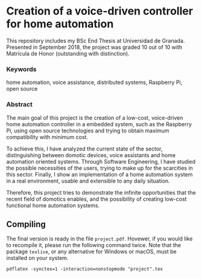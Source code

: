 # Creation of a voice-driven controller for home automation

This repository includes my BSc End Thesis at Universidad de Granada. Presented in September 2018, the project was graded 10
out of 10 with Matrícula de Honor (outstanding with distinction).

### Keywords
home automation, voice assistance, distributed systems, Raspberry Pi, open source

### Abstract
The main goal of this project is the creation of a low-cost, voice-driven home automation controller in a embedded system,
such as the Raspberry Pi, using open source technologies and trying to obtain maximum compatibility with minimum cost.

To achieve this, I have analyzed the current state of the sector, distinguishing between domotic devices, voice assistants 
and home automation oriented systems. Through Software Engineering, I have studied the possible necessities of the users,
trying to make up for the scarcities in this sector. Finally, I show an implementation of a home automation system in a real
environment, usable and extensible to any daily situation.

Therefore, this project tries to demonstrate the infinite opportunities that the recent field of domotics enables, 
and the possibility of creating low-cost functional home automation systems.

## Compiling
The final version is ready in the file `project.pdf`. Hovewer, if you would like to recompile it, please run 
the following command twice. Note that the package `texlive`, or any alternative for Windows or macOS, must be installed 
on your system.

`pdflatex -synctex=1 -interaction=nonstopmode "project".tex`
